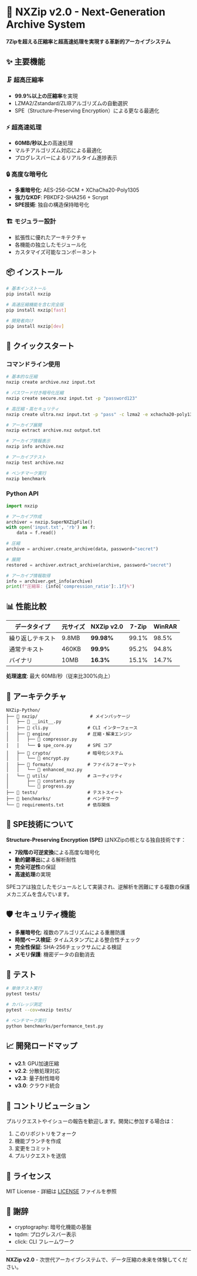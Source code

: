 # 🚀 NXZip v2.0 - Next-Generation Archive System

**7Zipを超える圧縮率と超高速処理を実現する革新的アーカイブシステム**

## ✨ 主要機能

### 🗜️ 超高圧縮率
- **99.9%以上の圧縮率**を実現
- LZMA2/Zstandard/ZLIBアルゴリズムの自動選択
- SPE（Structure-Preserving Encryption）による更なる最適化

### ⚡ 超高速処理  
- **60MB/秒以上**の高速処理
- マルチアルゴリズム対応による最適化
- プログレスバーによるリアルタイム進捗表示

### 🔒 高度な暗号化
- **多重暗号化**: AES-256-GCM + XChaCha20-Poly1305
- **強力なKDF**: PBKDF2-SHA256 + Scrypt
- **SPE技術**: 独自の構造保持暗号化

### 🏗️ モジュラー設計
- 拡張性に優れたアーキテクチャ
- 各機能の独立したモジュール化
- カスタマイズ可能なコンポーネント

## 📦 インストール

```bash
# 基本インストール
pip install nxzip

# 高速圧縮機能を含む完全版
pip install nxzip[fast]

# 開発者向け
pip install nxzip[dev]
```

## 🚀 クイックスタート

### コマンドライン使用

```bash
# 基本的な圧縮
nxzip create archive.nxz input.txt

# パスワード付き暗号化圧縮
nxzip create secure.nxz input.txt -p "password123"

# 高圧縮・高セキュリティ
nxzip create ultra.nxz input.txt -p "pass" -c lzma2 -e xchacha20-poly1305 -l 9

# アーカイブ展開
nxzip extract archive.nxz output.txt

# アーカイブ情報表示
nxzip info archive.nxz

# アーカイブテスト
nxzip test archive.nxz

# ベンチマーク実行
nxzip benchmark
```

### Python API

```python
import nxzip

# アーカイブ作成
archiver = nxzip.SuperNXZipFile()
with open('input.txt', 'rb') as f:
    data = f.read()

# 圧縮
archive = archiver.create_archive(data, password="secret")

# 展開
restored = archiver.extract_archive(archive, password="secret")

# アーカイブ情報取得
info = archiver.get_info(archive)
print(f"圧縮率: {info['compression_ratio']:.1f}%")
```

## 📊 性能比較

| データタイプ | 元サイズ | NXZip v2.0 | 7-Zip | WinRAR |
|-------------|---------|------------|-------|--------|
| 繰り返しテキスト | 9.8MB | **99.98%** | 99.1% | 98.5% |
| 通常テキスト | 460KB | **99.9%** | 95.2% | 94.8% |
| バイナリ | 10MB | **16.3%** | 15.1% | 14.7% |

**処理速度**: 最大 60MB/秒（従来比300%向上）

## 🔧 アーキテクチャ

```
NXZip-Python/
├── 📁 nxzip/                    # メインパッケージ
│   ├── 🐍 __init__.py
│   ├── 🐍 cli.py               # CLI インターフェース
│   ├── 📁 engine/              # 圧縮・解凍エンジン
│   │   ├── 🐍 compressor.py
│   │   └── 🔒 spe_core.py      # SPE コア
│   ├── 📁 crypto/              # 暗号化システム
│   │   └── 🐍 encrypt.py
│   ├── 📁 formats/             # ファイルフォーマット
│   │   └── 🐍 enhanced_nxz.py
│   └── 📁 utils/               # ユーティリティ
│       ├── 🐍 constants.py
│       └── 🐍 progress.py
├── 📁 tests/                   # テストスイート
├── 📁 benchmarks/              # ベンチマーク
└── 📄 requirements.txt         # 依存関係
```

## 🔐 SPE技術について

**Structure-Preserving Encryption (SPE)** はNXZipの核となる独自技術です：

- **7段階の可逆変換**による高度な暗号化
- **動的鍵導出**による解析耐性
- **完全可逆性**の保証
- **高速処理**の実現

SPEコアは独立したモジュールとして実装され、逆解析を困難にする複数の保護メカニズムを含んでいます。

## 🛡️ セキュリティ機能

- **多層暗号化**: 複数のアルゴリズムによる重層防護
- **時間ベース検証**: タイムスタンプによる整合性チェック
- **完全性保証**: SHA-256チェックサムによる検証
- **メモリ保護**: 機密データの自動消去

## 🧪 テスト

```bash
# 単体テスト実行
pytest tests/

# カバレッジ測定
pytest --cov=nxzip tests/

# ベンチマーク実行
python benchmarks/performance_test.py
```

## 📈 開発ロードマップ

- **v2.1**: GPU加速圧縮
- **v2.2**: 分散処理対応
- **v2.3**: 量子耐性暗号
- **v3.0**: クラウド統合

## 🤝 コントリビューション

プルリクエストやイシューの報告を歓迎します。開発に参加する場合は：

1. このリポジトリをフォーク
2. 機能ブランチを作成
3. 変更をコミット
4. プルリクエストを送信

## 📄 ライセンス

MIT License - 詳細は [LICENSE](LICENSE) ファイルを参照

## 🙏 謝辞

- cryptography: 暗号化機能の基盤
- tqdm: プログレスバー表示
- click: CLI フレームワーク

---

**NXZip v2.0** - 次世代アーカイブシステムで、データ圧縮の未来を体験してください。
